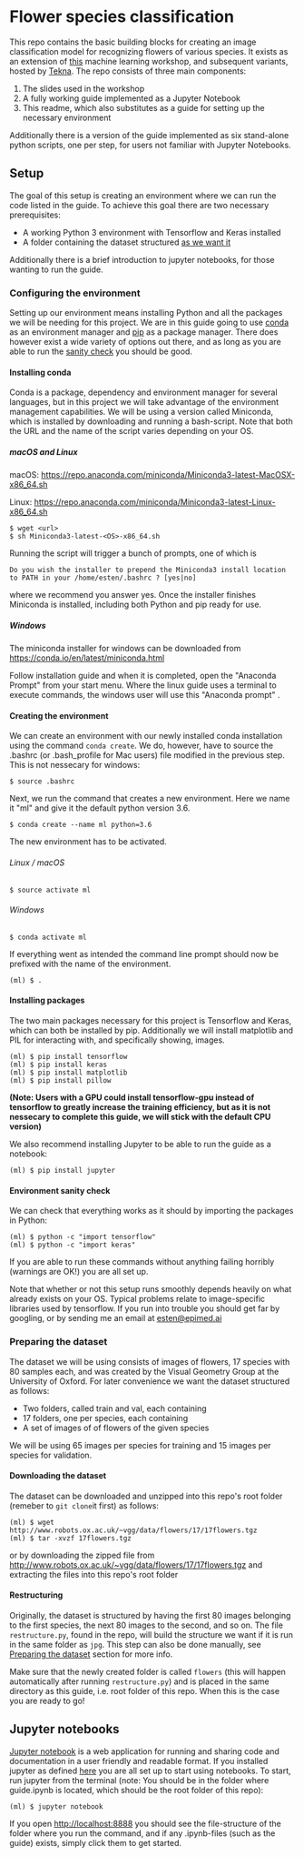 # Flower species classification
This repo contains the basic building blocks for creating an image classification model for recognizing flowers of various species. It exists as an extension of [this](https://www.tekna.no/kurs/maskinlaringsworkshop---python-36454/) machine learning workshop, and subsequent variants, hosted by [Tekna](https://www.tekna.no). The repo consists of three main components:

1. The slides used in the workshop
2. A fully working guide implemented as a Jupyter Notebook
3. This readme, which also substitutes as a guide for setting up the necessary environment

Additionally there is a version of the guide implemented as six stand-alone python scripts, one per step, for users not familiar with Jupyter Notebooks.

## Setup
The goal of this setup is creating an environment where we can run the code listed in the guide. To achieve this goal there are two necessary prerequisites:

- A working Python 3 environment with Tensorflow and Keras installed
- A folder containing the dataset structured [as we want it](#preparing-the-dataset)

Additionally there is a brief introduction to jupyter notebooks, for those wanting to run the guide.


### Configuring the environment
Setting up our environment means installing Python and all the packages we will be needing for this project. We are in this guide going to use [conda](https://conda.io) as an environment manager and [pip](https://pypi.org/project/pip/) as a package manager. There does however exist a wide variety of options out there, and as long as you are able to run the [sanity check](#environment-sanity-check) you should be good.

#### Installing conda
Conda is a package, dependency and environment manager for several languages, but in this project we will take advantage of the environment management capabilities. We will be using a version called Miniconda, which is installed by downloading and running a bash-script. Note that both the URL and the name of the script varies depending on your OS.

##### macOS and Linux
macOS: https://repo.anaconda.com/miniconda/Miniconda3-latest-MacOSX-x86_64.sh

Linux: https://repo.anaconda.com/miniconda/Miniconda3-latest-Linux-x86_64.sh

```
$ wget <url> 
$ sh Miniconda3-latest-<OS>-x86_64.sh
```

Running the script will trigger a bunch of prompts, one of which is 

```
Do you wish the installer to prepend the Miniconda3 install location to PATH in your /home/esten/.bashrc ? [yes|no]
```

where we recommend you answer yes. Once the installer finishes Miniconda is installed, including both Python and pip ready for use.

##### Windows
The miniconda installer for windows can be downloaded from 
https://conda.io/en/latest/miniconda.html

Follow installation guide and when it is completed, open the "Anaconda Prompt" from your start menu. Where the linux guide uses a terminal to execute commands, the windows user will use this "Anaconda prompt"
. 

#### Creating the environment
We can create an environment with our newly installed conda installation using the command ```conda create```. We do, however, have to source the .bashrc (or .bash_profile for Mac users) file modified in the previous step. This is not nessecary for windows:

```
$ source .bashrc 
```
Next, we run the command that creates a new environment. Here we name it "ml" and give it the default python version 3.6.
```
$ conda create --name ml python=3.6
```
The new environment has to be activated.
###### Linux / macOS
```
$ source activate ml
```
###### Windows
```
$ conda activate ml
```
If everything went as intended the command line prompt should now be prefixed with the name of the environment.

```
(ml) $ .
```

#### Installing packages
The two main packages necessary for this project is Tensorflow and Keras, which can both be installed by pip. Additionally we will install matplotlib and PIL for interacting with, and specifically showing, images.

```
(ml) $ pip install tensorflow
(ml) $ pip install keras
(ml) $ pip install matplotlib
(ml) $ pip install pillow
```
<b>(Note: Users with a GPU could install tensorflow-gpu instead of tensorflow to greatly increase the training efficiency, but as it is not nessecary to complete this guide, we will stick with the default CPU version)</b>

We also recommend installing Jupyter to be able to run the guide as a notebook:

```
(ml) $ pip install jupyter
```

#### Environment sanity check
We can check that everything works as it should by importing the packages in Python:

```
(ml) $ python -c "import tensorflow" 
(ml) $ python -c "import keras"
```

If you are able to run these commands without anything failing horribly (warnings are OK!) you are all set up.

Note that whether or not this setup runs smoothly depends heavily on what already exists on your OS. Typical problems relate to image-specific libraries used by tensorflow. If you run into trouble you should get far by googling, or by sending me an email at esten@epimed.ai

### Preparing the dataset
The dataset we will be using consists of images of flowers, 17 species with 80 samples each, and was created by the Visual Geometry Group at the University of Oxford. For later convenience we want the dataset structured as follows:

- Two folders, called train and val, each containing
- 17 folders, one per species, each containing
- A set of images of of flowers of the given species

We will be using 65 images per species for training and 15 images per species for validation.

#### Downloading the dataset
The dataset can be downloaded and unzipped into this repo's root folder (remeber to ```git clone```it first) as follows:

```
(ml) $ wget http://www.robots.ox.ac.uk/~vgg/data/flowers/17/17flowers.tgz
(ml) $ tar -xvzf 17flowers.tgz
```
or by downloading the zipped file from http://www.robots.ox.ac.uk/~vgg/data/flowers/17/17flowers.tgz
and extracting the files into this repo's root folder

#### Restructuring
Originally, the dataset is structured by having the first 80 images belonging to the first species, the next 80 images to the second, and so on. The file ```restructure.py```, found in the repo, will build the structure we want if it is run in the same folder as ```jpg```. This step can also be done manually, see [Preparing the dataset](README.md#preparing-the-dataset) section for more info.

Make sure that the newly created folder is called ```flowers``` (this will happen automatically after running ```restructure.py```) and is placed in the same directory as this guide, i.e. root folder of this repo. When this is the case you are ready to go!

## Jupyter notebooks
[Jupyter notebook](http://www.jupyter.org) is a web application for running and sharing code and documentation in a user friendly and readable format. If you installed jupyter as defined [here](#installing-packages) you are all set up to start using notebooks. To start, run jupyter from the terminal (note: You should be in the folder where guide.ipynb is located, which should be the root folder of this repo):

```
(ml) $ jupyter notebook
```

If you open [http://localhost:8888](http://localhost:8888) you should see the file-structure of the folder where you run the command, and if any .ipynb-files (such as the guide) exists, simply click them to get started.